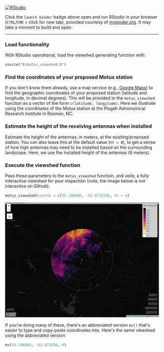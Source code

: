 <!-- badges: start -->
[![RStudio](https://mybinder.org/badge_logo.svg)](https://mybinder.org/v2/gh/adamdsmith/motus_viewshed/master?urlpath=rstudio)
<!-- badges: end -->

Click the `launch binder` badge above open and run RStudio in your browser (`CTRL`/`CMD` + click for new tab), provided courtesy of [mybinder.org](https://mybinder.org/). It may take a moment to build and open.

------

### Load functionality

With RStudio operational, load the viewshed generating function with:

``` r
source("R/motus_viewshed.R")
```

### Find the coordinates of your proposed Motus station

If you don't know them already, use a map service (e.g., [Google Maps](https://maps.google.com)) to find the geographic coordinates of your proposed station (latitude and longitude, in decimal degrees). This will be provided to the `motus_viewshed` function as a vector of the form `c(latitude, longitude)`. Here we illustrate using the coordinates of the Motus station at the Pisgah Astronomical Research
Institute in Rosman, NC.

### Estimate the height of the receiving antennas when installed

Estimate the height of the antennas, in meters, at the existing/proposed station. You can also leave this at the default value (`ht = 0`), to get a sense of how high antennas may need to be installed based on the surrounding landscape. Here, we use the installed height of the antennas (6 meters).

### Execute the viewshed function

Pass these parameters to the `motus_viewshed` function, and *voila*, a fully interactive viewshed for your inspection (note, the image below is not interactive on Github):

``` r
motus_viewshed(coords = c(35.196986, -82.873250), ht = 6)
```

<img src="viewshed_static.png" width="1202" />


If you're doing many of these, there's an abbreviated version `mv()` that's easier to type and copy-paste coordinates into. Here's the same viewshed using the abbreviated version:

``` r
mv(35.196986, -82.873250, 6)
```
